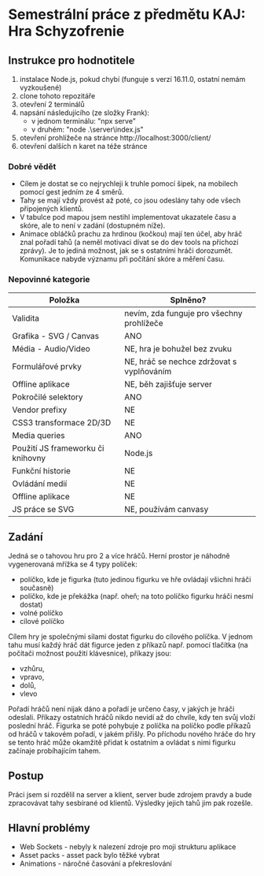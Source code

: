 #  Semestrální práce z předmětu KAJ: Hra Schyzofrenie
## Instrukce pro hodnotitele
1. instalace Node.js, pokud chybí (funguje s verzí 16.11.0, ostatní nemám vyzkoušené)
2.	clone tohoto repozitáře
3. otevření 2 terminálů
4.	napsání následujícího (ze složky Frank):
	- v jednom terminálu: "npx serve"
	- v druhém: "node .\server\index.js"
5. otevření prohlížeče na stránce http://localhost:3000/client/
6. otevření dalších n karet na téže stránce

### Dobré vědět
- Cílem je dostat se co nejrychleji k truhle pomocí šipek, na mobilech pomocí gest jedním ze 4 směrů.
- Tahy se mají vždy provést až poté, co jsou odeslány tahy ode všech připojených klientů.
- V tabulce pod mapou jsem nestihl implementovat ukazatele času a skóre, ale to není v zadání (dostupném níže).
- Animace obláčků prachu za hrdinou (kočkou) mají ten účel, aby hráč znal pořadí tahů (a neměl motivaci dívat se do dev tools na příchozí zprávy). Je to jediná možnost, jak se s ostatními hráči dorozumět. Komunikace nabyde významu při počítání skóre a měření času.

### Nepovinné kategorie
|Položka         |Splněno?                       |
|----------------|-------------------------------|
|Validita |nevím, zda funguje pro všechny prohlížeče |
|Grafika - SVG / Canvas |ANO |
|Média - Audio/Video |NE, hra je bohužel bez zvuku |
|Formulářové prvky |NE, hráč se nechce zdržovat s vyplňováním |
|Offline aplikace |NE, běh zajišťuje server |
|Pokročilé selektory |ANO |
|Vendor prefixy |NE |
|CSS3 transformace 2D/3D |NE |
|Media queries |ANO |
|Použití JS frameworku či knihovny |Node.js |
|Funkční historie |NE |
|Ovládání medií |NE |
|Offline aplikace |NE |
|JS práce se SVG |NE, používám canvasy |


## Zadání
Jedná se o tahovou hru pro 2 a více hráčů.
Herní prostor je náhodně vygenerovaná mřížka se 4 typy políček:
- políčko, kde je figurka (tuto jedinou figurku ve hře ovládají všichni hráči současně)
- políčko, kde je překážka (např. oheň; na toto políčko figurku hráči nesmí dostat)
- volné políčko
- cílové políčko

Cílem hry je společnými silami dostat figurku do cílového políčka.
V jednom tahu musí každý hráč dát figurce jeden z příkazů např. pomocí tlačítka (na počítači možnost použití klávesnice), příkazy jsou:
- vzhůru,
- vpravo,
- dolů,
- vlevo

Pořadí hráčů není nijak dáno a pořadí je určeno časy, v jakých je hráči odeslali.
Příkazy ostatních hráčů nikdo nevidí až do chvíle, kdy ten svůj vloží poslední hráč.
Figurka se poté pohybuje z políčka na políčko podle příkazů od hráčů v takovém pořadí, v jakém přišly.
Po příchodu nového hráče do hry se tento hráč může okamžitě přidat k ostatním a ovládat s nimi figurku začínaje probíhajícím tahem.

## Postup
Práci jsem si rozdělil na server a klient, server bude zdrojem pravdy a bude zpracovávat tahy sesbírané od klientů. Výsledky jejich tahů jim pak rozešle.

## Hlavní problémy
- Web Sockets - nebyly k nalezení zdroje pro moji strukturu aplikace
- Asset packs - asset pack bylo těžké vybrat
- Animations - náročné časování a překreslování
